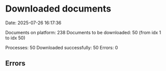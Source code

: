 # Downloaded documents

Date: 2025-07-26 16:17:36

Documents on platform: 238
Documents to be downloaded: 50 (from idx 1 to idx 50)

Processes: 50
Downloaded successfully: 50
Errors: 0

## Errors

